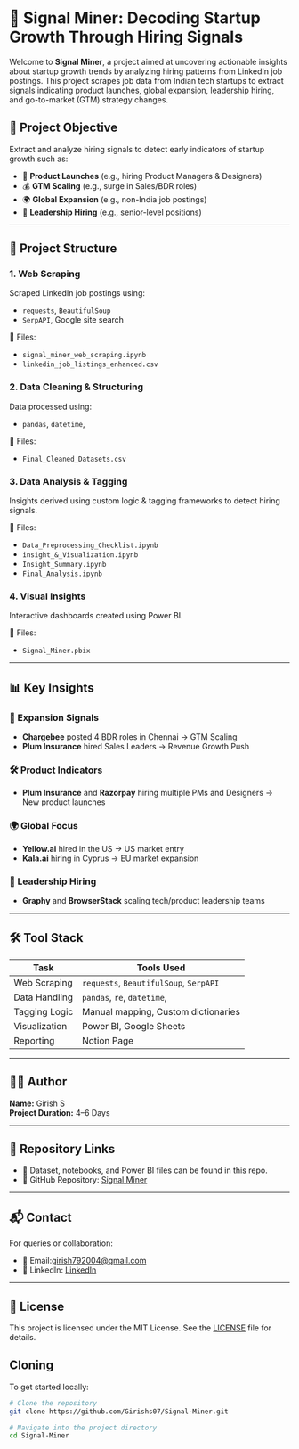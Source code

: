 # 🚀 Signal Miner: Decoding Startup Growth Through Hiring Signals

Welcome to **Signal Miner**, a project aimed at uncovering actionable insights about startup growth trends by analyzing hiring patterns from LinkedIn job postings. This project scrapes job data from Indian tech startups to extract signals indicating product launches, global expansion, leadership hiring, and go-to-market (GTM) strategy changes.

## 📌 Project Objective

Extract and analyze hiring signals to detect early indicators of startup growth such as:
- 🚀 **Product Launches** (e.g., hiring Product Managers & Designers)
- 💰 **GTM Scaling** (e.g., surge in Sales/BDR roles)
- 🌍 **Global Expansion** (e.g., non-India job postings)
- 🎯 **Leadership Hiring** (e.g., senior-level positions)

---

## 🧩 Project Structure

### 1. Web Scraping
Scraped LinkedIn job postings using:
- `requests`, `BeautifulSoup`
- `SerpAPI`, Google site search

📂 Files:
- `signal_miner_web_scraping.ipynb`
- `linkedin_job_listings_enhanced.csv`

### 2. Data Cleaning & Structuring
Data processed using:
- `pandas`, `datetime`,

📂 Files:
- `Final_Cleaned_Datasets.csv`

### 3. Data Analysis & Tagging
Insights derived using custom logic & tagging frameworks to detect hiring signals.

📂 Files:
- `Data_Preprocessing_Checklist.ipynb`
- `insight_&_Visualization.ipynb`
- `Insight_Summary.ipynb`
- `Final_Analysis.ipynb`

### 4. Visual Insights
Interactive dashboards created using Power BI.

📂 Files:
- `Signal_Miner.pbix`

---

## 📊 Key Insights

### 🚀 Expansion Signals
- **Chargebee** posted 4 BDR roles in Chennai → GTM Scaling
- **Plum Insurance** hired Sales Leaders → Revenue Growth Push

### 🛠 Product Indicators
- **Plum Insurance** and **Razorpay** hiring multiple PMs and Designers → New product launches

### 🌍 Global Focus
- **Yellow.ai** hired in the US → US market entry
- **Kala.ai** hiring in Cyprus → EU market expansion

### 🎯 Leadership Hiring
- **Graphy** and **BrowserStack** scaling tech/product leadership teams

---

## 🛠 Tool Stack

| Task           | Tools Used                                         |
|----------------|----------------------------------------------------|
| Web Scraping   | `requests`, `BeautifulSoup`, `SerpAPI`             |
| Data Handling  | `pandas`, `re`, `datetime`,                        |
| Tagging Logic  | Manual mapping, Custom dictionaries                |
| Visualization  | Power BI, Google Sheets                            |
| Reporting      | Notion Page                                        |

---

## 🧑‍💻 Author

**Name:** Girish S  
**Project Duration:** 4–6 Days

---

## 📎 Repository Links

- 📂 Dataset, notebooks, and Power BI files can be found in this repo.
- 🔗 GitHub Repository: [Signal Miner](https://github.com/Girishs07/Signal-Miner.git)

---

## 📬 Contact

For queries or collaboration:
- 💌 Email:girish792004@gmail.com
- 🔗 LinkedIn: [LinkedIn](https://www.linkedin.com/in/girishsureshkannan/)

---

## 📄 License

This project is licensed under the MIT License. See the [LICENSE](LICENSE) file for details.

##  Cloning 

To get started locally:

```bash
# Clone the repository
git clone https://github.com/Girishs07/Signal-Miner.git

# Navigate into the project directory
cd Signal-Miner
